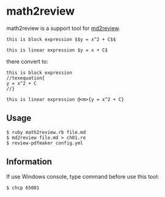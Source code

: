 # math2review

math2review is a support tool for [md2review](https://github.com/takahashim/md2review "md2review").

    this is block expression $$y = x^2 + C$$

    this is linear expression $y = x + C$

there convert to:

    this is block expression 
    //texequation{
    y = x^2 + C
    //}

    this is linear expression @<m>{y = x^2 + C}

## Usage

    $ ruby math2review.rb file.md
    $ md2review file.md > ch01.re
    $ review-pdfmaker config.yml

## Information

If use Windows console, type command before use this tool:

    $ chcp 65001

